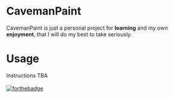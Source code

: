 # CavemanPaint

CavemanPaint is just a personal project for **learning** and my own **enjoyment**, that I will do my best to take seriously. 


# Usage

Instructions TBA
<br />
<br />
[![forthebadge](https://forthebadge.com/images/badges/just-plain-nasty.svg)](https://forthebadge.com)
